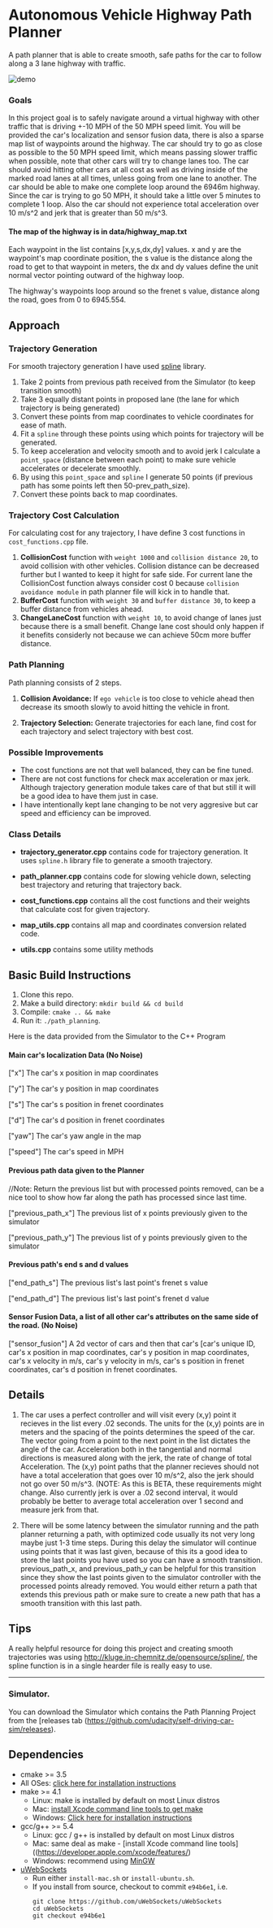 # Autonomous Vehicle Highway Path Planner
A path planner that is able to create smooth, safe paths for the car to follow along a 3 lane highway with traffic. 

![demo](demo/animated.gif)

### Goals
In this project goal is to safely navigate around a virtual highway with other traffic that is driving +-10 MPH of the 50 MPH speed limit. You will be provided the car's localization and sensor fusion data, there is also a sparse map list of waypoints around the highway. The car should try to go as close as possible to the 50 MPH speed limit, which means passing slower traffic when possible, note that other cars will try to change lanes too. The car should avoid hitting other cars at all cost as well as driving inside of the marked road lanes at all times, unless going from one lane to another. The car should be able to make one complete loop around the 6946m highway. Since the car is trying to go 50 MPH, it should take a little over 5 minutes to complete 1 loop. Also the car should not experience total acceleration over 10 m/s^2 and jerk that is greater than 50 m/s^3.

#### The map of the highway is in data/highway_map.txt
Each waypoint in the list contains  [x,y,s,dx,dy] values. x and y are the waypoint's map coordinate position, the s value is the distance along the road to get to that waypoint in meters, the dx and dy values define the unit normal vector pointing outward of the highway loop.

The highway's waypoints loop around so the frenet s value, distance along the road, goes from 0 to 6945.554.

## Approach

### Trajectory Generation 
For smooth trajectory generation I have used [spline](http://kluge.in-chemnitz.de/opensource/spline/) library. 

1. Take 2 points from previous path received from the Simulator (to keep transition smooth)
2. Take 3 equally distant points in proposed lane (the lane for which trajectory is being generated)
3. Convert these points from map coordinates to vehicle coordinates for ease of math.
4. Fit a `spline` through these points using which points for trajectory will be generated.
5. To keep acceleration and velocity smooth and to avoid jerk I calculate a `point_space` (distance between each point) to make sure vehicle accelerates or decelerate smoothly. 
6. By using this `point_space` and `spline` I generate 50 points (if previous path has some points left then 50-prev_path_size).
7. Convert these points back to map coordinates.

### Trajectory Cost Calculation
For calculating cost for any trajectory, I have define 3 cost functions in `cost_functions.cpp` file.

1. **CollisionCost** function with `weight 1000` and `collision distance 20`, to avoid collision with other vehicles. Collision distance can be decreased further but I wanted to keep it hight for safe side. For current lane the CollisionCost function always consider cost 0 because `collision avoidance module` in path planner file will kick in to handle that.
2. **BufferCost** function with `weight 30` and `buffer distance 30`, to keep a buffer distance from vehicles ahead.
3. **ChangeLaneCost** function with `weight 10`, to avoid change of lanes just because there is a small benefit. Change lane cost should only happen if it benefits considerly not because we can achieve 50cm more buffer distance.

### Path Planning
Path planning consists of 2 steps.

1. **Collision Avoidance:** If `ego vehicle` is too close to vehicle ahead then decrease its smooth slowly to avoid hitting the vehicle in front.

2. **Trajectory Selection:** Generate trajectories for each lane, find cost for each trajectory and select trajectory with best cost.

### Possible Improvements

- The cost functions are not that well balanced, they can be fine tuned.
- There are not cost functions for check max acceleration or max jerk. Although trajectory generation module takes care of that but still it will be a good idea to have them just in case.
- I have intentionally kept lane changing to be not very aggresive but car speed and efficiency can be improved.

### Class Details

- **trajectory_generator.cpp** contains code for trajectory generation. It uses `spline.h` library file to generate a smooth trajectory.

- **path_planner.cpp** contains code for slowing vehicle down, selecting best trajectory and returing that trajectory back.

- **cost_functions.cpp** contains all the cost functions and their weights that calculate cost for given trajectory.
- **map_utils.cpp** contains all map and coordinates conversion related code.
- **utils.cpp** contains some utility methods


## Basic Build Instructions

1. Clone this repo.
2. Make a build directory: `mkdir build && cd build`
3. Compile: `cmake .. && make`
4. Run it: `./path_planning`.

Here is the data provided from the Simulator to the C++ Program

#### Main car's localization Data (No Noise)

["x"] The car's x position in map coordinates

["y"] The car's y position in map coordinates

["s"] The car's s position in frenet coordinates

["d"] The car's d position in frenet coordinates

["yaw"] The car's yaw angle in the map

["speed"] The car's speed in MPH

#### Previous path data given to the Planner

//Note: Return the previous list but with processed points removed, can be a nice tool to show how far along
the path has processed since last time. 

["previous_path_x"] The previous list of x points previously given to the simulator

["previous_path_y"] The previous list of y points previously given to the simulator

#### Previous path's end s and d values 

["end_path_s"] The previous list's last point's frenet s value

["end_path_d"] The previous list's last point's frenet d value

#### Sensor Fusion Data, a list of all other car's attributes on the same side of the road. (No Noise)

["sensor_fusion"] A 2d vector of cars and then that car's [car's unique ID, car's x position in map coordinates, car's y position in map coordinates, car's x velocity in m/s, car's y velocity in m/s, car's s position in frenet coordinates, car's d position in frenet coordinates. 

## Details

1. The car uses a perfect controller and will visit every (x,y) point it recieves in the list every .02 seconds. The units for the (x,y) points are in meters and the spacing of the points determines the speed of the car. The vector going from a point to the next point in the list dictates the angle of the car. Acceleration both in the tangential and normal directions is measured along with the jerk, the rate of change of total Acceleration. The (x,y) point paths that the planner recieves should not have a total acceleration that goes over 10 m/s^2, also the jerk should not go over 50 m/s^3. (NOTE: As this is BETA, these requirements might change. Also currently jerk is over a .02 second interval, it would probably be better to average total acceleration over 1 second and measure jerk from that.

2. There will be some latency between the simulator running and the path planner returning a path, with optimized code usually its not very long maybe just 1-3 time steps. During this delay the simulator will continue using points that it was last given, because of this its a good idea to store the last points you have used so you can have a smooth transition. previous_path_x, and previous_path_y can be helpful for this transition since they show the last points given to the simulator controller with the processed points already removed. You would either return a path that extends this previous path or make sure to create a new path that has a smooth transition with this last path.

## Tips

A really helpful resource for doing this project and creating smooth trajectories was using http://kluge.in-chemnitz.de/opensource/spline/, the spline function is in a single hearder file is really easy to use.

---

### Simulator.
You can download the Simulator which contains the Path Planning Project from the [releases tab (https://github.com/udacity/self-driving-car-sim/releases).

                                                           
## Dependencies

* cmake >= 3.5
 * All OSes: [click here for installation instructions](https://cmake.org/install/)
* make >= 4.1
  * Linux: make is installed by default on most Linux distros
  * Mac: [install Xcode command line tools to get make](https://developer.apple.com/xcode/features/)
  * Windows: [Click here for installation instructions](http://gnuwin32.sourceforge.net/packages/make.htm)
* gcc/g++ >= 5.4
  * Linux: gcc / g++ is installed by default on most Linux distros
  * Mac: same deal as make - [install Xcode command line tools]((https://developer.apple.com/xcode/features/)
  * Windows: recommend using [MinGW](http://www.mingw.org/)
* [uWebSockets](https://github.com/uWebSockets/uWebSockets)
  * Run either `install-mac.sh` or `install-ubuntu.sh`.
  * If you install from source, checkout to commit `e94b6e1`, i.e.
    ```
    git clone https://github.com/uWebSockets/uWebSockets 
    cd uWebSockets
    git checkout e94b6e1
    ```
